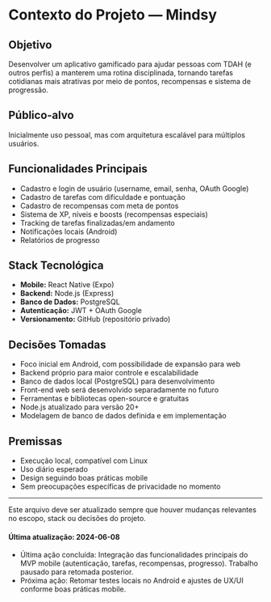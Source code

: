 # Contexto do Projeto — Mindsy

## Objetivo
Desenvolver um aplicativo gamificado para ajudar pessoas com TDAH (e outros perfis) a manterem uma rotina disciplinada, tornando tarefas cotidianas mais atrativas por meio de pontos, recompensas e sistema de progressão.

## Público-alvo
Inicialmente uso pessoal, mas com arquitetura escalável para múltiplos usuários.

## Funcionalidades Principais
- Cadastro e login de usuário (username, email, senha, OAuth Google)
- Cadastro de tarefas com dificuldade e pontuação
- Cadastro de recompensas com meta de pontos
- Sistema de XP, níveis e boosts (recompensas especiais)
- Tracking de tarefas finalizadas/em andamento
- Notificações locais (Android)
- Relatórios de progresso

## Stack Tecnológica
- **Mobile:** React Native (Expo)
- **Backend:** Node.js (Express)
- **Banco de Dados:** PostgreSQL
- **Autenticação:** JWT + OAuth Google
- **Versionamento:** GitHub (repositório privado)

## Decisões Tomadas
- Foco inicial em Android, com possibilidade de expansão para web
- Backend próprio para maior controle e escalabilidade
- Banco de dados local (PostgreSQL) para desenvolvimento
- Front-end web será desenvolvido separadamente no futuro
- Ferramentas e bibliotecas open-source e gratuitas
- Node.js atualizado para versão 20+
- Modelagem de banco de dados definida e em implementação

## Premissas
- Execução local, compatível com Linux
- Uso diário esperado
- Design seguindo boas práticas mobile
- Sem preocupações específicas de privacidade no momento

---

Este arquivo deve ser atualizado sempre que houver mudanças relevantes no escopo, stack ou decisões do projeto.

#### Última atualização: 2024-06-08
- Última ação concluída: Integração das funcionalidades principais do MVP mobile (autenticação, tarefas, recompensas, progresso). Trabalho pausado para retomada posterior.
- Próxima ação: Retomar testes locais no Android e ajustes de UX/UI conforme boas práticas mobile. 